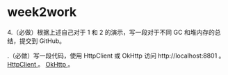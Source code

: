 # week2work
4.（必做）根据上述自己对于 1 和 2 的演示，写一段对于不同 GC 和堆内存的总结，提交到 GitHub。

.（必做）写一段代码，使用 HttpClient 或 OkHttp 访问  http://localhost:8801 。
 [HttpClient ](https://markdown.com.cn)。
 [ OkHttp ](https://markdown.com.cn)。
